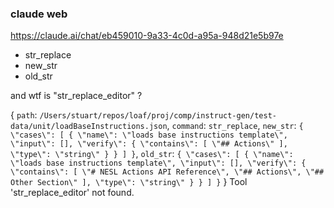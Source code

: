 
### claude web

https://claude.ai/chat/eb459010-9a33-4c0d-a95a-948d21e5b97e

- str_replace
- new_str
- old_str

and wtf is "str_replace_editor" ?


{
  `path`: `/Users/stuart/repos/loaf/proj/comp/instruct-gen/test-data/unit/loadBaseInstructions.json`,
  `command`: `str_replace`,
  `new_str`: `{
  \"cases\": [
    {
      \"name\": \"loads base instructions template\",
      \"input\": [],
      \"verify\": {
        \"contains\": [
          \"## Actions\"
        ],
        \"type\": \"string\"
      }
    }
  ]
}`,
  `old_str`: `{
  \"cases\": [
    {
      \"name\": \"loads base instructions template\",
      \"input\": [],
      \"verify\": {
        \"contains\": [
          \"# NESL Actions API Reference\",
          \"## Actions\",
          \"## Other Section\"
        ],
        \"type\": \"string\"
      }
    }
  ]
}`
}
Tool 'str_replace_editor' not found.